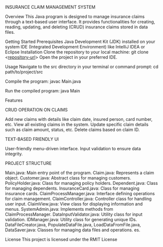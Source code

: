 INSURANCE CLAIM MANAGEMENT SYSTEM

Overview
This Java program is designed to manage insurance claims through a text-based user interface. It provides functionalities for creating, reading, updating, and deleting (CRUD) insurance claims stored in data files.

Getting Started
Prerequisites
Java Development Kit (JDK) installed on your system
IDE (Integrated Development Environment) like IntelliJ IDEA or Eclipse
Installation
Clone the repository to your local machine:
git clone <[repository-url](https://github.com/duongtran2004/TranDangDuong_IndiProject_FurtherProgramming)>
Open the project in your preferred IDE.

Usage
Navigate to the src directory in your terminal or command prompt:
cd path/to/project/src

Compile the program:
javac Main.java

Run the compiled program:
java Main


Features

CRUD OPERATION ON CLAIMS

Add new claims with details like claim date, insured person, card number, etc.
View all existing claims in the system.
Update specific claim details such as claim amount, status, etc.
Delete claims based on claim ID.

TEXT-BASED FRIENDLY UI

User-friendly menu-driven interface.
Input validation to ensure data integrity.

PROJECT STRUCTURE 

Main.java: Main entry point of the program.
Claim.java: Represents a claim object.
Customer.java: Abstract class for managing customers.
PolicyHolder.java: Class for managing policy holders.
Dependent.java: Class for managing dependents.
InsuranceCard.java: Class for managing insurance cards.
ClaimProcessManager.java: Interface defining operations for claim management.
ClaimController.java: Controller class for handling user input.
ClaimView.java: View class for displaying information and menus.
SystemAdmin.java: Implements methods from ClaimProcessManager.
DataInputValidator.java: Utility class for input validation.
IDManager.java: Utility class for generating unique IDs.
DataFileCreator.java, PopulateDataFile.java, LoadDataFromFile.java, DataSaver.java: Classes for managing data files and operations.
es.

License
This project is licensed under the RMIT License
